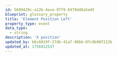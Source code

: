 ```yaml
---
id: 5699429c-a12b-4ace-97f9-0479dd8a5ed5
blueprint: glossary_property
title: 'Element Position Left'
property_type: event
data_type:
  - string
description: 'X position'
updated_by: b6c6019f-27db-41a7-98bb-07c9b90f212b
updated_at: 1756412537
---
```

